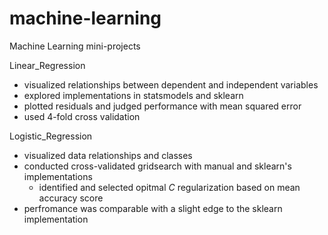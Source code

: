 # machine-learning
Machine Learning mini-projects

Linear_Regression
* visualized relationships between dependent and independent variables
* explored implementations in statsmodels and sklearn
* plotted residuals and judged performance with mean squared error
* used 4-fold cross validation

Logistic_Regression
* visualized data relationships and classes
* conducted cross-validated gridsearch with manual and sklearn's implementations
    - identified and selected opitmal $C$ regularization based on mean accuracy score
* perfromance was comparable with a slight edge to the sklearn implementation
